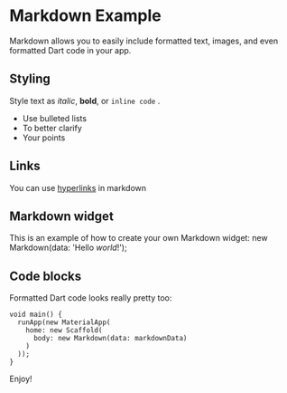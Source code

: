 # Markdown Example
Markdown allows you to easily include formatted text, images, and even formatted Dart code in your app.

## Styling

Style text as _italic_, __bold__, or `inline code` .

* Use bulleted lists
* To better clarify
* Your points

## Links

You can use [hyperlinks](hyperlink) in markdown

## Markdown widget

This is an example of how to create your own Markdown widget:
    new Markdown(data: 'Hello _world_!'); 

## Code blocks

Formatted Dart code looks really pretty too:

``` 
void main() {
  runApp(new MaterialApp(
    home: new Scaffold(
      body: new Markdown(data: markdownData)
    )
  ));
}
```

Enjoy!
